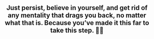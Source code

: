 <div align="center">
<h2> Just persist, believe in yourself, and get rid of any mentality that drags you back, no matter what that is. Because you’ve made it this far to take this step. 🖖🏻 </h2>   
</div>
